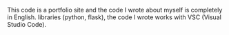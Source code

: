 This code is a portfolio site and the code I wrote about myself is completely in English. libraries (python, flask), the code I wrote works with VSC (Visual Studio Code).


